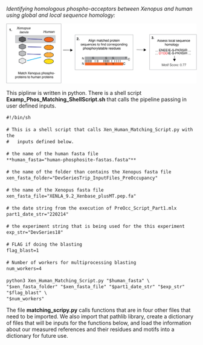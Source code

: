 *Identifying homologous phospho-acceptors between Xenopus and human using global and local sequence homology:* 

![OverviewImagesofthePipeline](https://github.com/e-vanitallie/Homologous_Phos/blob/main/ForMD/OverviewOfMatchingSteps.png)

This piplinw is written in python. There is a shell script **Examp_Phos_Matching_ShellScript.sh** that calls the pipeline passing in user defined inputs.

```
#!/bin/sh

# This is a shell script that calls Xen_Human_Matching_Script.py with the
#   inputs defined below.

# the name of the human fasta file
**human_fasta="human-phosphosite-fastas.fasta"**

# the name of the folder than contains the Xenopus fasta file
xen_fasta_folder="DevSeriesTrip_InputFiles_PreOccupancy"

# the name of the Xenopus fasta file
xen_fasta_file="XENLA_9.2_Xenbase_plusMT.pep.fa"

# the date string from the execution of PreOcc_Script_Part1.mlx
part1_date_str="220214"

# the experiment string that is being used for the this experiment
exp_str="DevSeries18"

# FLAG if doing the blasting
flag_blast=1

# Number of workers for multiprocessing blasting
num_workers=4

python3 Xen_Human_Matching_Script.py "$human_fasta" \
"$xen_fasta_folder" "$xen_fasta_file" "$part1_date_str" "$exp_str" "$flag_blast" \
"$num_workers"
```

The file **matching_scripy.py** calls functions that are in four other files that need to be imported. We also import that pathlib library, create a dictionary of files that will be inputs for the functions below, and load the information about our measured references and their residues and motifs into a dictionary for future use.   
